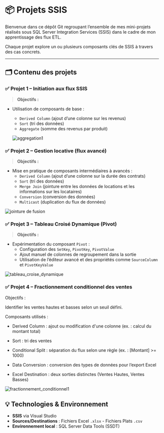 # 📦 Projets SSIS

Bienvenue dans ce dépôt Git regroupant l’ensemble de mes mini-projets réalisés sous SQL Server Integration Services (SSIS) dans le cadre de mon apprentissage des flux ETL.

Chaque projet explore un ou plusieurs composants clés de SSIS à travers des cas concrets.

---

## 🗂️ Contenu des projets

### ✅ Projet 1 – Initiation aux flux SSIS

> **Objectifs :**
- Utilisation de composants de base :
  - `Derived Column` (ajout d’une colonne sur les revenus)
  - `Sort` (tri des données)
  - `Aggregate` (somme des revenus par produit)

  ![aggregation1](https://github.com/user-attachments/assets/e5ca6838-afd2-4cdc-9143-77caf8919291)



### ✅ Projet 2 – Gestion locative (flux avancé)

> **Objectifs :**
- Mise en pratique de composants intermédiaires à avancés :
  - `Derived Column` (ajout d’une colonne sur la durée des contrats)
  - `Sort` (tri des données)
  - `Merge Join` (jointure entre les données de locations et les informations sur les locataires)
  - `Conversion` (conversion des données)
  - `Multicast` (duplication du flux de données)

![jointure de fusion](https://github.com/user-attachments/assets/ece4a89e-6fd3-4413-811e-7dc368007117)



### ✅ Projet 3 – Tableau Croisé Dynamique (Pivot)

> **Objectifs :**
- Expérimentation du composant `Pivot` :
  - Configuration des `SetKey`, `PivotKey`, `PivotValue`
  - Ajout manuel de colonnes de regroupement dans la sortie
  - Utilisation de l’éditeur avancé et des propriétés comme `SourceColumn` et `PivotKeyValue`

![tableau_croise_dynamique](https://github.com/user-attachments/assets/927a4586-f5ec-4df0-b8b6-930569a03745)



### ✅ Projet 4 – Fractionnement conditionnel des ventes

  Objectifs :

  Identifier les ventes hautes et basses selon un seuil défini.

  Composants utilisés :

  - Derived Column : ajout ou modification d'une colonne (ex. : calcul du montant total)

  - Sort : tri des ventes

  - Conditional Split : séparation du flux selon une règle (ex. : [Montant] >= 1000)

  - Data Conversion : conversion des types de données pour l’export Excel

  - Excel Destination : deux sorties distinctes (Ventes Hautes, Ventes Basses)


  ![fractionnement_conditionnel1](https://github.com/user-attachments/assets/bee19234-a6b4-4a9a-b541-86acb60d3d1d)
  



## 💡 Technologies & Environnement

- **SSIS** via Visual Studio
- **Sources/Destinations** : Fichiers Excel `.xlsx` - Fichiers Plats `.csv`
- **Environnement local** : SQL Server Data Tools (SSDT)

